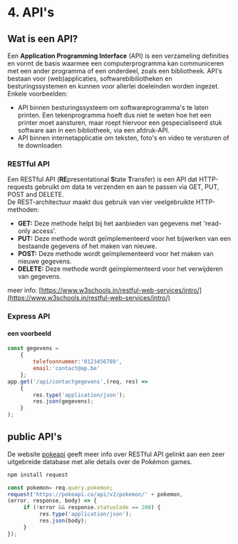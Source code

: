 # 4. API's

## Wat is een API?

Een **Application Programming Interface** \(API\) is een verzameling definities en vormt de basis waarmee een computerprogramma kan communiceren met een ander programma of een onderdeel, zoals een bibliotheek. API's bestaan voor \(web\)applicaties, softwarebibiliotheken en besturingssystemen en kunnen voor allerlei doeleinden worden ingezet. Enkele voorbeelden:

* API binnen besturingssysteem om softwareprogramma's te laten printen. Een tekenprogramma hoeft dus niet te weten hoe het een printer moet aansturen, maar roept hiervoor een gespecialiseerd stuk software aan in een bibliotheek, via een afdruk-API.
* API binnen internetapplicatie om teksten, foto's en video te versturen of te downloaden 

### RESTful API

Een RESTful API \(**RE**presentational **S**tate **T**ransfer\) is een API dat HTTP-requests gebruikt om data te verzenden en aan te passen via GET, PUT, POST and DELETE.  
De REST-architectuur maakt dus gebruik van vier veelgebruikte HTTP-methoden:

* **GET:** Deze methode helpt bij het aanbieden van gegevens met 'read-only access'.
* **PUT:** Deze methode wordt geïmplementeerd voor het bijwerken van een bestaande gegevens of het maken van nieuwe.
* **POST:** Deze methode wordt geïmplementeerd voor het maken van nieuwe gegevens. 
* **DELETE:** Deze methode wordt geïmplementeerd voor het verwijderen van gegevens. 

meer info: [https://www.w3schools.in/restful-web-services/intro/](https://www.w3schools.in/restful-web-services/intro/)

### Express API

#### een voorbeeld

```javascript
const gegevens = 
	{
		telefoonnummer:'0123456789',
		email:'contact@ap.be'
	};
app.get('/api/contactgegevens',(req, res) => 
	{
		res.type('application/json');
		res.json(gegevens);
	}
);
```

## public API's

De website [pokeapi](https://pokeapi.co/) geeft meer info over RESTful API gelinkt aan een zeer uitgebreide database met alle details over de Pokémon games.

```bash
npm install request
```

```javascript
const pokemon= req.query.pokemon; 
request('https://pokeapi.co/api/v2/pokemon/' + pokemon, 
(error, response, body) => {
     if (!error && response.statusCode == 200) {
          res.type('application/json');
          res.json(body);
     }        
});
```

